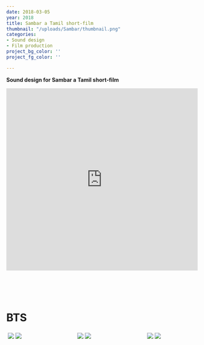 ```yaml
---
date: 2018-03-05 
year: 2018
title: Sambar a Tamil short-film
thumbnail: "/uploads/Sambar/thumbnail.png"
categories:
- Sound design
- Film production
project_bg_color: ''
project_fg_color: ''

---
```

**Sound design for Sambar a Tamil short-film**

<iframe width="100%" height="480" src="https://www.youtube.com/embed/mmCgvCPKS5o" title="YouTube video player" frameborder="0" allow="accelerometer; autoplay; clipboard-write; encrypted-media; gyroscope; picture-in-picture" allowfullscreen></iframe>


<br>
<br>
<br>
<br>
<br>

# BTS
<div class="row"; style=" display: flex;
  flex-wrap: wrap; height:50%;
  padding: 2px;">
  
  <div class="column"; style="  flex: 33%;
  padding: 2px;">
    <img src="https://u.cubeupload.com/bshuva/MVIMG20190213230822.jpg">
    <img src="https://u.cubeupload.com/bshuva/MVIMG20190213235056m.jpg">
  </div>

  <div class="column" ; style="  flex: 33%;
  padding: 02px;">
      <img src="https://u.cubeupload.com/bshuva/IMG20190213180657.jpg">
      <img src="https://u.cubeupload.com/bshuva/MVIMG20190214041432m.jpg">
   </div>
  
  <div class="column" ; style="  flex: 23%;
  padding: 02px;">
    <img src="https://u.cubeupload.com/bshuva/IMG20190213230855.jpg">
     <img src="https://u.cubeupload.com/bshuva/IMG20190211113357.jpg">
  </div>

</div>
<br>
<br>
